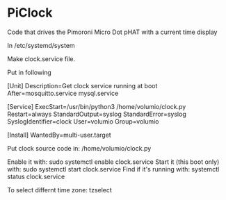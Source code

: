 # PiClock
Code that drives the Pimoroni Micro Dot pHAT with a current time display




In /etc/systemd/system

Make clock.service file.

Put in following


[Unit]
Description=Get clock service running at boot
After=mosquitto.service mysql.service

[Service]
ExecStart=/usr/bin/python3 /home/volumio/clock.py
Restart=always
StandardOutput=syslog
StandardError=syslog
SyslogIdentifier=clock
User=volumio
Group=volumio

[Install]
WantedBy=multi-user.target


Put clock source code in:
/home/volumio/clock.py


Enable it with: sudo systemctl enable clock.service
Start it (this boot only) with: sudo systemctl start clock.service
Find if it's running with: systemctl status clock.service


To select differnt time zone:
tzselect
